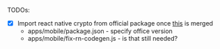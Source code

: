 TODOs:

- [x] Import react native crypto from official package
  once [this](https://github.com/margelo/react-native-quick-crypto/pull/153) is merged
    - apps/mobile/package.json - specify office version
    - apps/mobile/fix-rn-codegen.js - is that still needed?
